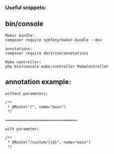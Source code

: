 ### Useful snippets:

## bin/console

```
Maker bundle:
composer require symfony/maker-bundle --dev

annotations:
composer require doctrine/annotations

Make controller:
php bin/console make:controller MakeController

```

## annotation example:

```
without parameters:

/**
 * @Route("/", name="main")
 */

================================

with parameter:

/**
 * @Route("/custom/{id}", name="main")
 */

```
